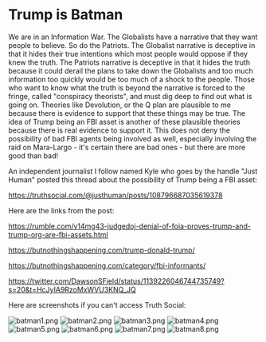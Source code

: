 # Trump is Batman

We are in an Information War. The Globalists have a narrative that they want people to believe. So do the Patriots. The Globalist narrative is deceptive in that it hides their true intentions which most people would oppose if they knew the truth. The Patriots narrative is deceptive in that it hides the truth because it could derail the plans to take down the Globalists and too much information too quickly would be too much of a shock to the people. Those who want to know what the truth is beyond the narrative is forced to the fringe, called "conspiracy theorists", and must dig deep to find out what is going on. Theories like Devolution, or the Q plan are plausible to me because there is evidence to support that these things may be true. The idea of Trump being an FBI asset is another of these plausible theories because there is real evidence to support it. This does not deny the possibility of bad FBI agents being involved as well, especially involving the raid on Mara-Largo - it's certain there are bad ones - but there are more good than bad!

An independent journalist I follow named Kyle who goes by the handle "Just Human" posted this thread about the possibility of Trump being a FBI asset:

<https://truthsocial.com/@justhuman/posts/108796687035619378>

Here are the links from the post:

<https://rumble.com/v14mg43-judgedoj-denial-of-foia-proves-trump-and-trump-org-are-fbi-assets.html>

<https://butnothingshappening.com/trump-donald-trump/>

<https://butnothingshappening.com/category/fbi-informants/>

<https://twitter.com/DawsonSField/status/1139226046744735749?s=20&t=HcJyIA9RzoMxWVU3KNQ_JQ>

Here are screenshots if you can't access Truth Social:

![batman1.png](batman1.png)
![batman2.png](batman2.png)
![batman3.png](batman3.png)
![batman4.png](batman4.png)
![batman5.png](batman5.png)
![batman6.png](batman6.png)
![batman7.png](batman7.png)
![batman8.png](batman8.png)
